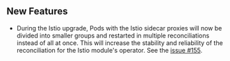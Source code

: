 ## New Features

- During the Istio upgrade, Pods with the Istio sidecar proxies will now be divided into smaller groups and restarted in multiple reconciliations instead of all at once. This will increase the stability and reliability of the reconciliation for the Istio module's operator. See the [issue #155](https://github.com/kyma-project/istio/issues/155).



